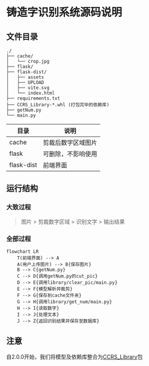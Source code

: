 # 铸造字识别系统源码说明
## 文件目录

```file_tree
./
├── cache/
│   └── crop.jpg
├── flask/
├── flask-dist/
│   ├── assets
│   ├── UPLOAD
│   ├── vite.svg
│   └── index.html
├── requirements.txt
├── CCRS_Library-*.whl (打包完毕的依赖库)
├── getNum.py
└── main.py
```

| 目录         | 说明        |
|------------|-----------|
| cache      | 剪裁后数字区域图片 |
| flask      | 可删除，不影响使用 |
| flask-dist | 前端界面      |


## 运行结构
### 大致过程
> 图片 > 剪裁数字区域 > 识别文字 > 输出结果
### 全部过程
```mermaid
flowchart LR
    T(前端界面) --> A
    A(用户上传图片) --> B{保存图片}
    B --> C{getNum.py}
    C --> D{调用getNum.py的cut_pic}
    D --> E{调用library/clear_pic/main.py}
    E --> F{模型解析并裁剪}
    F --> G{保存到cache文件夹}
    G --> H{调用library/get_num/main.py}
    H --> I{读取数字}
    I --> J{处理文本}
    J --> Z{返回识别结果并保存至数据库}
```

## 注意
自2.0.0开始，我们将模型及依赖库整合为[CCRS_Library](https://github.com/xin1201946/CRS_Library)包


